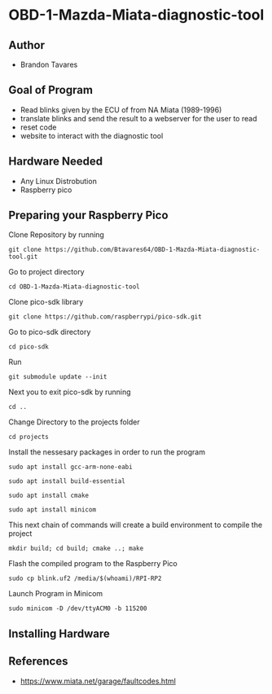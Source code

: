 # OBD-1-Mazda-Miata-diagnostic-tool

## Author 
- Brandon Tavares

## Goal of Program
- Read blinks given by the ECU of from NA Miata (1989-1996)
- translate blinks and send the result to a webserver for the user to read
- reset code
- website to interact with the diagnostic tool

## Hardware Needed
- Any Linux Distrobution
- Raspberry pico

## Preparing your Raspberry Pico

Clone Repository by running 
```
git clone https://github.com/Btavares64/OBD-1-Mazda-Miata-diagnostic-tool.git
```

Go to project directory
```
cd OBD-1-Mazda-Miata-diagnostic-tool
```

Clone pico-sdk library
```
git clone https://github.com/raspberrypi/pico-sdk.git
```

Go to pico-sdk directory
```
cd pico-sdk
```

Run 
```
git submodule update --init
```

Next you to exit pico-sdk by running
```
cd ..
```

Change Directory to the projects folder
```
cd projects
```

Install the nessesary packages in order to run the program
```
sudo apt install gcc-arm-none-eabi
```

```
sudo apt install build-essential
```

```
sudo apt install cmake
```

```
sudo apt install minicom
```

This next chain of commands will create a build environment to compile the 
project
```
mkdir build; cd build; cmake ..; make
```

Flash the compiled program to the Raspberry Pico
```
sudo cp blink.uf2 /media/$(whoami)/RPI-RP2
```

Launch Program in Minicom
```
sudo minicom -D /dev/ttyACM0 -b 115200
```

## Installing Hardware

## References
- https://www.miata.net/garage/faultcodes.html

